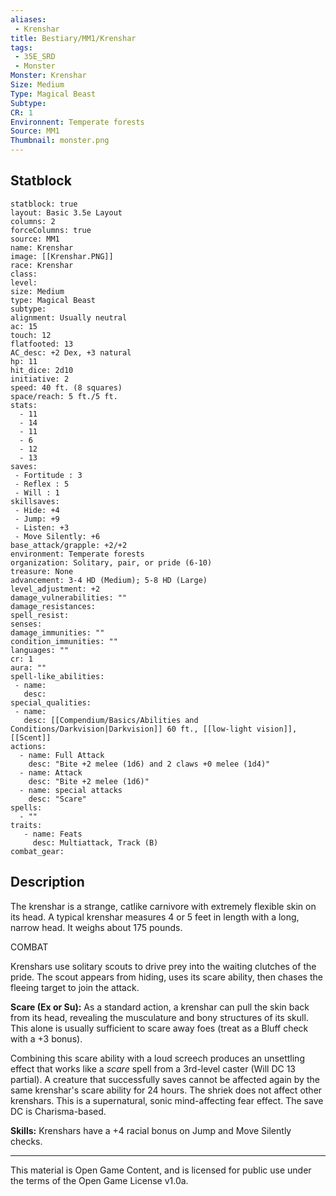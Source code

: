 ```yaml
---
aliases:
 - Krenshar
title: Bestiary/MM1/Krenshar
tags: 
 - 35E_SRD
 - Monster
Monster: Krenshar
Size: Medium
Type: Magical Beast
Subtype: 
CR: 1
Environnent: Temperate forests
Source: MM1
Thumbnail: monster.png
---
```


## Statblock

```statblock
statblock: true
layout: Basic 3.5e Layout
columns: 2
forceColumns: true
source: MM1 
name: Krenshar
image: [[Krenshar.PNG]]
race: Krenshar
class: 
level: 
size: Medium
type: Magical Beast
subtype: 
alignment: Usually neutral
ac: 15
touch: 12
flatfooted: 13
AC_desc: +2 Dex, +3 natural
hp: 11
hit_dice: 2d10
initiative: 2
speed: 40 ft. (8 squares)
space/reach: 5 ft./5 ft.
stats:
  - 11
  - 14
  - 11
  - 6
  - 12
  - 13
saves:
 - Fortitude : 3
 - Reflex : 5
 - Will : 1
skillsaves:
 - Hide: +4
 - Jump: +9
 - Listen: +3
 - Move Silently: +6
base_attack/grapple: +2/+2
environment: Temperate forests
organization: Solitary, pair, or pride (6-10)
treasure: None
advancement: 3-4 HD (Medium); 5-8 HD (Large)
level_adjustment: +2
damage_vulnerabilities: ""
damage_resistances: 
spell_resist: 
senses: 
damage_immunities: ""
condition_immunities: ""
languages: ""
cr: 1
aura: ""
spell-like_abilities:
 - name: 
   desc: 
special_qualities:
 - name:
   desc: [[Compendium/Basics/Abilities and Conditions/Darkvision|Darkvision]] 60 ft., [[low-light vision]], [[Scent]]
actions:
  - name: Full Attack
    desc: "Bite +2 melee (1d6) and 2 claws +0 melee (1d4)"
  - name: Attack
    desc: "Bite +2 melee (1d6)"
  - name: special attacks
    desc: "Scare"
spells:
  - ""
traits:
   - name: Feats
     desc: Multiattack, Track (B)
combat_gear:  
```

## Description



The krenshar is a strange, catlike carnivore with extremely flexible skin on its head. A typical krenshar measures 4 or 5 feet in length with a long, narrow head. It weighs about 175 pounds.

COMBAT

Krenshars use solitary scouts to drive prey into the waiting clutches of the pride. The scout appears from hiding, uses its scare ability, then chases the fleeing target to join the attack.


**Scare (Ex or Su):** As a standard action, a krenshar can pull the skin back from its head, revealing the musculature and bony structures of its skull. This alone is usually sufficient to scare away foes (treat as a Bluff check with a +3 bonus).

Combining this scare ability with a loud screech produces an unsettling effect that works like a *scare* spell from a 3rd-level caster (Will DC 13 partial). A creature that successfully saves cannot be affected again by the same krenshar's scare ability for 24 hours. The shriek does not affect other krenshars. This is a supernatural, sonic mind-affecting fear effect. The save DC is Charisma-based.


**Skills:** Krenshars have a +4 racial bonus on Jump and Move Silently checks.

---

This material is Open Game Content, and is licensed for public use under the terms of the Open Game License v1.0a.
